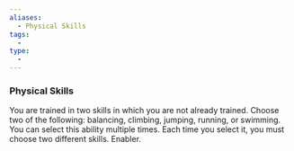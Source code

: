 ```yaml
---
aliases:
  - Physical Skills
tags:
  - 
type:
  - 
---
```

### Physical Skills

You are trained in two skills in which you are not already trained. Choose two of the following: balancing, climbing, jumping, running, or swimming. You can select this ability multiple times. Each time you select it, you must choose two different skills. Enabler.